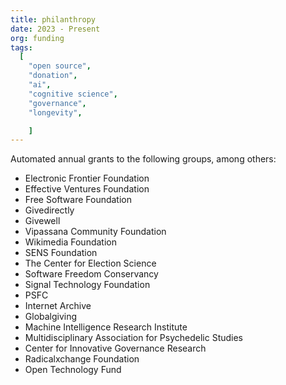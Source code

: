 ```yaml
---
title: philanthropy
date: 2023 - Present
org: funding
tags:
  [
    "open source",
    "donation",
    "ai",
    "cognitive science",
    "governance",
    "longevity",

    ]
---
```


Automated annual grants to the following groups, among others:

- Electronic Frontier Foundation
- Effective Ventures Foundation
- Free Software Foundation
- Givedirectly
- Givewell
- Vipassana Community Foundation
- Wikimedia Foundation
- SENS Foundation
- The Center for Election Science
- Software Freedom Conservancy
- Signal Technology Foundation
- PSFC
- Internet Archive
- Globalgiving
- Machine Intelligence Research Institute
- Multidisciplinary Association for Psychedelic Studies
- Center for Innovative Governance Research
- Radicalxchange Foundation
- Open Technology Fund
